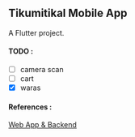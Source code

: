 ## Tikumitikal Mobile App

A Flutter project.

#### TODO :
- [ ] camera scan
- [ ] cart
- [x] waras

#### References :
[Web App & Backend](https://github.com/Tikumitikal/Tikumitikal-Web)
